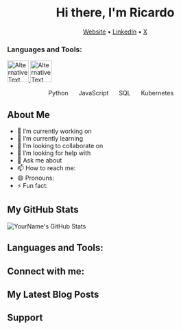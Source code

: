 
<!-- This is an HTML comment in your markdown file -->

<h1 align="center">Hi there, I'm Ricardo</h1>
<p align="center">
  <a href="ricardorompar.com">Website</a> •
  <a href="https://www.linkedin.com/in/ricardo-romero-paredes/">LinkedIn</a> •
  <a href="https://twitter.com/ricardorompar)">X</a>
</p>

<p width="20" height="50"></p>

<h3 align="left">Languages and Tools:</h3>
<p align="center">
  
<a href="https://www.python.org" target="_blank" rel="noreferrer"> <img src="https://static-00.iconduck.com/assets.00/python-icon-2026x2048-1awro7y4.png" alt="Alternative Text" title="Python" width="50" height="50"> </a> <span width="20" height="50"> </span> <a href="https://www.javascript.com" target="_blank" rel="noreferrer"> <img src="https://brandslogos.com/wp-content/uploads/thumbs/javascript-logo-black-and-white.png" alt="Alternative Text" title="Javascript" width="50" height="50"> </a>

</p>

<div style="">
    <ul style="list-style-type: none; margin: 0; padding: 0; overflow: hidden; text-align: center;">
        <li style="display: inline; margin-right: 20px;">Python</li>
        <li style="display: inline; margin-right: 20px;">JavaScript</li>
        <li style="display: inline; margin-right: 20px;">SQL</li>
        <li style="display: inline; margin-right: 20px;">Kubernetes</li>
    </ul>
</div>

<h2>About Me</h2>
<ul>
  <li>🔭 I’m currently working on <Your Current Project or Job></li>
  <li>🌱 I’m currently learning <What You're Learning></li>
  <li>👯 I’m looking to collaborate on <Type of Projects></li>
  <li>🤔 I’m looking for help with <What You Need Help With></li>
  <li>💬 Ask me about <Topics You're Comfortable Discussing></li>
  <li>📫 How to reach me: <Your Email or Social Media Links></li>
  <li>😄 Pronouns: <Your Pronouns></li>
  <li>⚡ Fun fact: <Interesting Fact About You></li>
</ul>

<h2>My GitHub Stats</h2>
<p>
  <img src="https://github-readme-stats.vercel.app/api?username=yourusername&show_icons=true" alt="YourName's GitHub Stats" />
</p>

<h2>Languages and Tools:</h2>
<p>
  <!-- List of Languages and Tools You Use -->
</p>

<h2>Connect with me:</h2>
<p>
  <!-- Links to Your Social Media Profiles -->
</p>

<h2>My Latest Blog Posts</h2>
<!-- BLOG-POST-LIST:START -->
<!-- BLOG-POST-LIST:END -->

<h2>Support</h2>
<p>
  <!-- Optional: Ways to Support You or Your Projects -->
</p>

<!--
**ricardorompar/ricardorompar** is a ✨ _special_ ✨ repository because its `README.md` (this file) appears on your GitHub profile.

Here are some ideas to get you started:

- 🔭 I’m currently working on ...
- 🌱 I’m currently learning ...
- 👯 I’m looking to collaborate on ...
- 🤔 I’m looking for help with ...
- 💬 Ask me about ...
- 📫 How to reach me: ...
- 😄 Pronouns: ...
- ⚡ Fun fact: ...
-->
